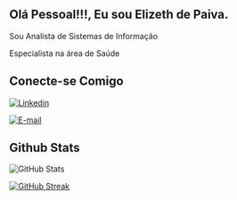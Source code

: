 
## Olá Pessoal!!!, Eu sou Elizeth de Paiva. 

Sou Analista de Sistemas de Informação

Especialista na área de Saúde 


## Conecte-se Comigo

[![Linkedin](https://img.shields.io/badge/Linkedin-000?style=for-the-badge&logo=Linkedin&logoColor=0E76A8)](https://www.linkedin.com/in/elizeth-paiva-9a930a30/) 


[![E-mail](https://img.shields.io/badge/Github-000?style=for-the-badge&logo=Github&logoColor=0E76A8)](github.com/Elly-zps) 


## Github Stats
![GitHub Stats](https://github-readme-stats.vercel.app/api?username=1rods&theme=transparent&bg_color=000&border_color=#4747d1&show_icons=true&icon_color=#4747d1&title_color=fff&text_color=FFF&hide_title=true)

[![GitHub Streak](https://streak-stats.demolab.com/?user=1rods&theme=bear&background=000&border=#4747d1&dates=FFF)](https://github.com/Elly-zps)
